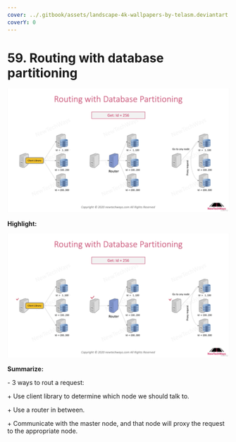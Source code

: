 ```yaml
---
cover: ../.gitbook/assets/landscape-4k-wallpapers-by-telasm.deviantart.com (48).jpg
coverY: 0
---
```


# 59. Routing with database partitioning

![](<../.gitbook/assets/Routing with Database Partitioning (1).png>)

**Highlight:**

![](<../.gitbook/assets/Routing with Database Partitioning.png>)

**Summarize:**

\- 3 ways to rout a request:

&#x20;   \+ Use client library to determine which node we should talk to.

&#x20;   \+ Use a router in between.

&#x20;   \+ Communicate with the master node, and that node will proxy the request to the appropriate node.
